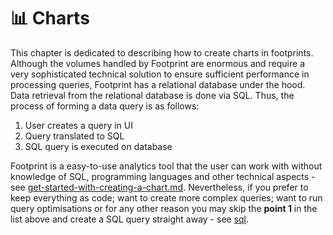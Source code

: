 # 📊 Charts

This chapter is dedicated to describing how to create charts in footprints. Although the volumes handled by Footprint are enormous and require a very sophisticated technical solution to ensure sufficient performance in processing queries, Footprint has a relational database under the hood. Data retrieval from the relational database is done via SQL. Thus, the process of forming a data query is as follows:

1. User creates a query in UI
2. Query translated to SQL
3. SQL query is executed on database

Footprint is a easy-to-use analytics tool that the user can work with without knowledge of SQL, programming languages and other technical aspects - see [get-started-with-creating-a-chart.md](get-started-with-creating-a-chart.md "mention"). Nevertheless, if you prefer to keep everything as code; want to create more complex queries; want to run query optimisations or for any other reason you may skip the **point 1** in the list above and create a SQL query straight away - see [sql](sql/ "mention").
